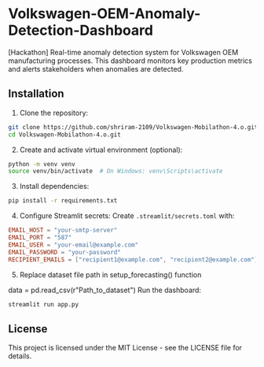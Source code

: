 # Volkswagen-OEM-Anomaly-Detection-Dashboard
[Hackathon] Real-time anomaly detection system for Volkswagen OEM manufacturing processes. This dashboard monitors key production metrics and alerts stakeholders when anomalies are detected.


## Installation

1. Clone the repository:
```bash
git clone https://github.com/shriram-2109/Volkswagen-Mobilathon-4.o.git
cd Volkswagen-Mobilathon-4.o.git
```

2. Create and activate virtual environment (optional):
```bash
python -m venv venv
source venv/bin/activate  # On Windows: venv\Scripts\activate
```

3. Install dependencies:
```bash
pip install -r requirements.txt
```

4. Configure Streamlit secrets:
Create `.streamlit/secrets.toml` with:
```toml
EMAIL_HOST = "your-smtp-server"
EMAIL_PORT = "587"
EMAIL_USER = "your-email@example.com"
EMAIL_PASSWORD = "your-password"
RECIPIENT_EMAILS = ["recipient1@example.com", "recipient2@example.com"]
```
5. Replace dataset file path in setup_forecasting() function

data = pd.read_csv(r"Path_to_dataset")
Run the dashboard:
```bash
streamlit run app.py
```


## License

This project is licensed under the MIT License - see the LICENSE file for details.
